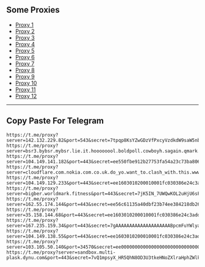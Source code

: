 Some Proxies
---
- [Proxy 1](https://t.me/proxy?server=142.132.229.82&port=543&secret=7tpqp8KsYZwGDzVfPxcyVzdkdW9saW5nby5jb20%3D)
- [Proxy 2](https://t.me/proxy?server=bsr3.bybsr.mybsr.lie.it.hoooooool.boldpoll.cowboyh.sagain.qmark.www.sssdigik.scom.iranservers.com.bing.com.gmail.scoms.gnic.ir.thisisme.ir.mihanwebhost.sejhost.udfuk.986.entekhab.ddns.net.dynu.cfeccom.noip.withoutip.without.zarfiyat.worldsparr.website.&port=443&secret=7gAAAAAAAAAAAAAAAAAAAABjLnJwcnMtY2RuLmNvbQ)
- [Proxy 3](https://t.me/proxy?server=104.149.141.182&port=443&secret=ee550fbe912b27753fa54a23c73ba806346d792e6972616e63656c6c2e6972)
- [Proxy 4](https://t.me/proxy?server=cloudflare.com.nokia.com.co.uk.do_yo.want_to.clash_with.this.www.microsoft.com.there_is_no.place_like.localhost.www.bing.com.count_with_me.cyou.com.now_sudo.rm_rf.ddns.net.we_are_here.again_to_fight.everyone.i_am.the_internet.special_wayob.blackmile.cfd.&port=443&secret=7gAAAAAAAAAAAAAAAAAAAABkeHNoZXlraHphZWlkLmNsb3VkZnJvbnQubmV0)
- [Proxy 5](https://t.me/proxy?server=104.149.129.233&port=443&secret=ee1603010200010001fc030386e24c3add6d792e6972616e63656c6c2e6972)
- [Proxy 6](https://t.me/proxy?server=bigber.worldmark.fitness&port=443&secret=7jK5IN_7UWQwKOL2uHjU6sF3d3cuZ29vZ2xlLnNob3A)
- [Proxy 7](https://t.me/proxy?server=162.55.174.144&port=443&secret=ee56c61135a40dbf23b74ee384218db26a756b2e73706f7274732e7961686f6f2e636f6d)
- [Proxy 8](https://t.me/proxy?server=35.158.144.68&port=443&secret=ee1603010200010001fc030386e24c3add6d792e6972616e63656c6c2e6972)
- [Proxy 9](https://t.me/proxy?server=167.235.159.34&port=443&secret=7gAAAAAAAAAAAAAAAAAAAABpcmFuYWlyaG9tYS5jZmQ)
- [Proxy 10](https://t.me/proxy?server=104.149.138.55&port=443&secret=ee1603010200010001fc030386e24c3add6d792e6972616e63656c6c2e6972)
- [Proxy 11](https://t.me/proxy?server=103.105.50.140&port=34570&secret=ee000000000000000000000000000000006d79736f6e2e64756f6c696e676f2e636f6d)
- [Proxy 12](https://t.me/proxy?server=sandbox.multi-plask.dynu.com&port=443&secret=7vQ1mpsyX_HR5QhN8OD3U3tkeHNoZXlraHphZWlkLmNsb3VkZnJvbnQubmV0)
---
Copy Paste For Telegram
---
```
https://t.me/proxy?server=142.132.229.82&port=543&secret=7tpqp8KsYZwGDzVfPxcyVzdkdW9saW5nby5jb20%3D
https://t.me/proxy?server=bsr3.bybsr.mybsr.lie.it.hoooooool.boldpoll.cowboyh.sagain.qmark.www.sssdigik.scom.iranservers.com.bing.com.gmail.scoms.gnic.ir.thisisme.ir.mihanwebhost.sejhost.udfuk.986.entekhab.ddns.net.dynu.cfeccom.noip.withoutip.without.zarfiyat.worldsparr.website.&port=443&secret=7gAAAAAAAAAAAAAAAAAAAABjLnJwcnMtY2RuLmNvbQ
https://t.me/proxy?server=104.149.141.182&port=443&secret=ee550fbe912b27753fa54a23c73ba806346d792e6972616e63656c6c2e6972
https://t.me/proxy?server=cloudflare.com.nokia.com.co.uk.do_yo.want_to.clash_with.this.www.microsoft.com.there_is_no.place_like.localhost.www.bing.com.count_with_me.cyou.com.now_sudo.rm_rf.ddns.net.we_are_here.again_to_fight.everyone.i_am.the_internet.special_wayob.blackmile.cfd.&port=443&secret=7gAAAAAAAAAAAAAAAAAAAABkeHNoZXlraHphZWlkLmNsb3VkZnJvbnQubmV0
https://t.me/proxy?server=104.149.129.233&port=443&secret=ee1603010200010001fc030386e24c3add6d792e6972616e63656c6c2e6972
https://t.me/proxy?server=bigber.worldmark.fitness&port=443&secret=7jK5IN_7UWQwKOL2uHjU6sF3d3cuZ29vZ2xlLnNob3A
https://t.me/proxy?server=162.55.174.144&port=443&secret=ee56c61135a40dbf23b74ee384218db26a756b2e73706f7274732e7961686f6f2e636f6d
https://t.me/proxy?server=35.158.144.68&port=443&secret=ee1603010200010001fc030386e24c3add6d792e6972616e63656c6c2e6972
https://t.me/proxy?server=167.235.159.34&port=443&secret=7gAAAAAAAAAAAAAAAAAAAABpcmFuYWlyaG9tYS5jZmQ
https://t.me/proxy?server=104.149.138.55&port=443&secret=ee1603010200010001fc030386e24c3add6d792e6972616e63656c6c2e6972
https://t.me/proxy?server=103.105.50.140&port=34570&secret=ee000000000000000000000000000000006d79736f6e2e64756f6c696e676f2e636f6d
https://t.me/proxy?server=sandbox.multi-plask.dynu.com&port=443&secret=7vQ1mpsyX_HR5QhN8OD3U3tkeHNoZXlraHphZWlkLmNsb3VkZnJvbnQubmV0
```